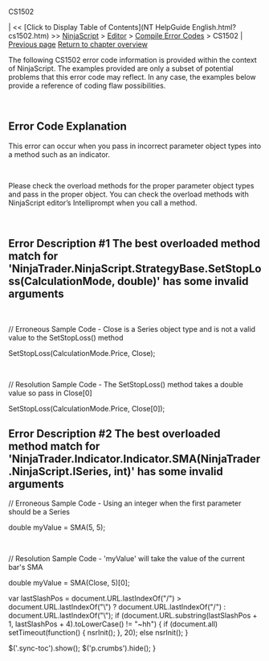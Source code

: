 ﻿










 


CS1502







| &lt;&lt; [Click to Display Table of Contents](NT HelpGuide English.html?cs1502.htm) &gt;&gt;
 [NinjaScript](ninjascript.htm) &gt; [Editor](editor.htm) &gt; [Compile Error Codes](compile_error_codes.htm) &gt;
CS1502 | [Previous page](cs1501.htm)
[Return to chapter overview](compile_error_codes.htm)










The following CS1502 error code information is provided within the context of NinjaScript. The examples provided are only a subset of potential problems that this error code may reflect. In any case, the examples below provide a reference of coding flaw possibilities.


 


Error Code Explanation
----------------------


This error can occur when you pass in incorrect parameter object types into a method such as an indicator.


 


Please check the overload methods for the proper parameter object types and pass in the proper object. You can check the overload methods with NinjaScript editor’s Intelliprompt when you call a method.


 


Error Description #1 
The best overloaded method match for 'NinjaTrader.NinjaScript.StrategyBase.SetStopLoss(CalculationMode, double)' has some invalid arguments
-----------------------------------------------------------------------------------------------------------------------------------------------------------------


 


// Erroneous Sample Code - Close is a Series<double> object type and is not a valid value to the SetStopLoss() method


SetStopLoss(CalculationMode.Price, Close);


 


// Resolution Sample Code - The SetStopLoss() method takes a double value so pass in Close[0]


SetStopLoss(CalculationMode.Price, Close[0]);



Error Description #2 
The best overloaded method match for 'NinjaTrader.Indicator.Indicator.SMA(NinjaTrader.NinjaScript.ISeries<double>, int)' has some invalid arguments
-------------------------------------------------------------------------------------------------------------------------------------------------------------------------



// Erroneous Sample Code - Using an integer when the first parameter should be a Series<double>


double myValue = SMA(5, 5);


 


// Resolution Sample Code - 'myValue' will take the value of the current bar's SMA


double myValue = SMA(Close, 5)[0];





 
 var lastSlashPos = document.URL.lastIndexOf("/") &gt; document.URL.lastIndexOf("\\") ? document.URL.lastIndexOf("/") : document.URL.lastIndexOf("\\");
 if (document.URL.substring(lastSlashPos + 1, lastSlashPos + 4).toLowerCase() != "~hh") {
 if (document.all) setTimeout(function() {
 nsrInit();
 }, 20);
 else nsrInit();
 }
 
 
 $('.sync-toc').show();
 $('p.crumbs').hide();
 }
 
 
 



</double></double></double>